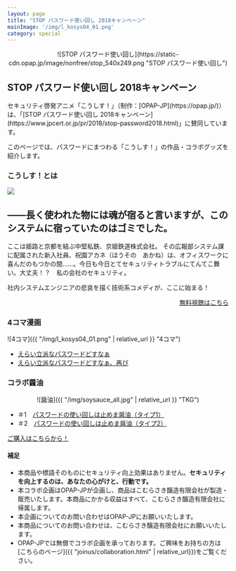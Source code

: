 ```yaml
---
layout: page
title: "STOP パスワード使い回し 2018キャンペーン"
mainImage: '/img/l_kosys04_01.png'
category: special
---
```

<div style="margin-bottom: 20px; text-align: center;" markdown="1">
![STOP パスワード使い回し](https://static-cdn.opap.jp/image/nonfree/stop_540x249.png "STOP パスワード使い回し")
</div>

<h2 class="post-title">STOP パスワード使い回し 2018キャンペーン</h2>

<div class="slogan" markdown="1">
セキュリティ啓発アニメ「こうしす！」（制作：[OPAP-JP](https://opap.jp/)）は、「[STOP パスワード使い回し 2018キャンペーン](https://www.jpcert.or.jp/pr/2018/stop-password2018.html)」に賛同しています。
</div>

このページでは、パスワードにまつわる「こうしす！」の作品・コラボグッズを紹介します。

### こうしす！とは
<div class="row">
<div markdown="1" class="col-6 textblock">
<img src="{{ site.baseurl }}/img/introduction.jpg" />
</div>
<div markdown="1" class="col-6 textblock">
<heading>
<h2 class="post-title">――長く使われた物には魂が宿ると言いますが、このシステムに宿っていたのはゴミでした。</h2>
</heading>

ここは姫路と京都を結ぶ中堅私鉄、京姫鉄道株式会社。 その広報部システム課に配属された新入社員、祝園アカネ（ほうその　あかね）は、オフィスワークに喜んだのもつかの間……。今日も今日とてセキュリティトラブルにてんてこ舞い。大丈夫！？　私の会社のセキュリティ。

社内システムエンジニアの悲哀を描く技術系コメディが、ここに始まる！
<div style="text-align: right;">
<a href="{{ "/story" | relative_url }}" class="btn"><i class="fa fa-play"></i> 無料視聴はこちら</a>
</div>
</div>
</div>


### 4コマ漫画

![4コマ]({{ "/img/l_kosys04_01.png" | relative_url }} "4コマ")

* [えらい立派なパスワードどすなぁ](http://www.atmarkit.co.jp/ait/articles/1710/26/news010.html)
* [えらい立派なパスワードどすなぁ、再び](http://www.atmarkit.co.jp/ait/articles/1710/27/news006.html)


### コラボ醤油


<div style="text-align: center;" markdown="1">
![醤油]({{ "/img/soysauce_all.jpg" | relative_url }} "TKG")
</div>

* ＃1　[パスワードの使い回しは止めま醤油（タイプ1）](http://www.komurasaki-jozo.co.jp/?pid=129965616)
* ＃2　[パスワードの使い回しは止めま醤油（タイプ2）](http://www.komurasaki-jozo.co.jp/?pid=129965624)


<a href="http://www.komurasaki-jozo.co.jp/?mode=cate&cbid=2408389&csid=0" class="btn"><i class="fa fa-shopping-cart"></i> ご購入はこちらから！</a>

#### 補足
* 本商品や標語そのものにセキュリティ向上効果はありません。<strong>セキュリティを向上するのは、あなたの心がけと、行動です。</strong>
* 本コラボ企画はOPAP-JPが企画し、商品はこむらさき醸造有限会社が製造・販売いたします。本商品にかかる収益はすべて、こむらさき醸造有限会社に帰属します。
* 本企画についてのお問い合わせはOPAP-JPにお願いいたします。
* 本商品についてのお問い合わせは、こむらさき醸造有限会社にお願いいたします。
* OPAP-JPでは無償でコラボ企画を承っております。ご興味をお持ちの方は[こちらのページ]({{ "joinus/collaboration.html" | relative_url}})をご覧ください。

